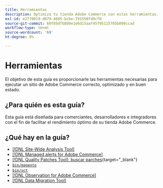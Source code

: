 ```yaml
---
title: Herramientas
description: Optimiza tu tienda Adobe Commerce con estas herramientas.
exl-id: e2770019-d879-4685-bcbe-791550f49cf0
source-git-commit: 60f85dfb889e1e6d15aaf45f95115705b090ccad
workflow-type: tm+mt
source-wordcount: '69'
ht-degree: 0%

---
```


# Herramientas

El objetivo de esta guía es proporcionarle las herramientas necesarias para ejecutar un sitio de Adobe Commerce correcto, optimizado y en buen estado.

## ¿Para quién es esta guía?

Esta guía está diseñada para comerciantes, desarrolladores e integradores con el fin de facilitar el rendimiento óptimo de su tienda Adobe Commerce.

## ¿Qué hay en la guía?

* [[!DNL Site-Wide Analysis Tool]](../tools/site-wide-analysis-tool/intro.md)
* [[!DNL Managed alerts for Adobe Commerce]](../tools/managed-alerts-for-adobe-commerce/managed-alerts-for-magento-commerce.md)
* [[!DNL Quality Patches Tool]: buscar parches](https://experienceleague.adobe.com/tools/commerce-quality-patches/index.html){target="_blank"}
* [`bin/magento`](reference/commerce-on-premises.md)
* [`bin/uct`](reference/commerce-on-premises.md)
* [[!DNL Observation for Adobe Commerce]](../tools/observation-for-adobe-commerce/intro.md)
* [[!DNL Data Migration Tool]](data-migration-tool/how-migration-works.md)
